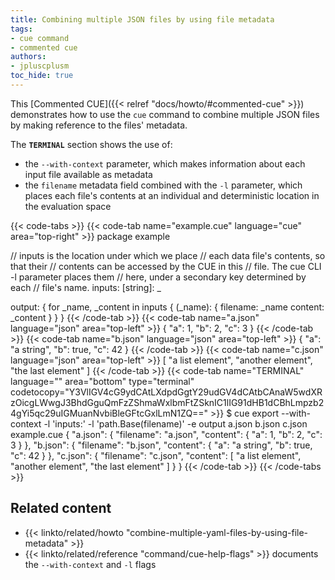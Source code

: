 ```yaml
---
title: Combining multiple JSON files by using file metadata
tags:
- cue command
- commented cue
authors:
- jpluscplusm
toc_hide: true
---
```


This [Commented CUE]({{< relref "docs/howto/#commented-cue" >}}) demonstrates
how to use the `cue` command to combine multiple JSON files by making reference
to the files' metadata.

The **`TERMINAL`** section shows the use of:
- the `--with-context` parameter, which makes information about each input file
  available as metadata
- the `filename` metadata field combined with the `-l` parameter, which places
  each file's contents at an individual and deterministic location in the
  evaluation space

{{< code-tabs >}}
{{< code-tab name="example.cue" language="cue" area="top-right" >}}
package example

// inputs is the location under which we place
// each data file's contents, so that their
// contents can be accessed by the CUE in this
// file. The cue CLI -l parameter places them
// here, under a secondary key determined by each
// file's name.
inputs: [string]: _

output: {
	for _name, _content in inputs {
		(_name): {
			filename: _name
			content:  _content
		}
	}
}
{{< /code-tab >}}
{{< code-tab name="a.json" language="json" area="top-left" >}}
{
    "a": 1,
    "b": 2,
    "c": 3
}
{{< /code-tab >}}
{{< code-tab name="b.json" language="json" area="top-left" >}}
{
    "a": "a string",
    "b": true,
    "c": 42
}
{{< /code-tab >}}
{{< code-tab name="c.json" language="json" area="top-left" >}}
[
    "a list element",
    "another element",
    "the last element"
]
{{< /code-tab >}}
{{< code-tab name="TERMINAL" language="" area="bottom" type="terminal" codetocopy="Y3VlIGV4cG9ydCAtLXdpdGgtY29udGV4dCAtbCAnaW5wdXRzOicgLWwgJ3BhdGguQmFzZShmaWxlbmFtZSknIC1lIG91dHB1dCBhLmpzb24gYi5qc29uIGMuanNvbiBleGFtcGxlLmN1ZQ==" >}}
$ cue export --with-context -l 'inputs:' -l 'path.Base(filename)' -e output a.json b.json c.json example.cue
{
    "a.json": {
        "filename": "a.json",
        "content": {
            "a": 1,
            "b": 2,
            "c": 3
        }
    },
    "b.json": {
        "filename": "b.json",
        "content": {
            "a": "a string",
            "b": true,
            "c": 42
        }
    },
    "c.json": {
        "filename": "c.json",
        "content": [
            "a list element",
            "another element",
            "the last element"
        ]
    }
}
{{< /code-tab >}}
{{< /code-tabs >}}

## Related content

- {{< linkto/related/howto "combine-multiple-yaml-files-by-using-file-metadata" >}}
- {{< linkto/related/reference "command/cue-help-flags" >}}
  documents the `--with-context` and `-l` flags
